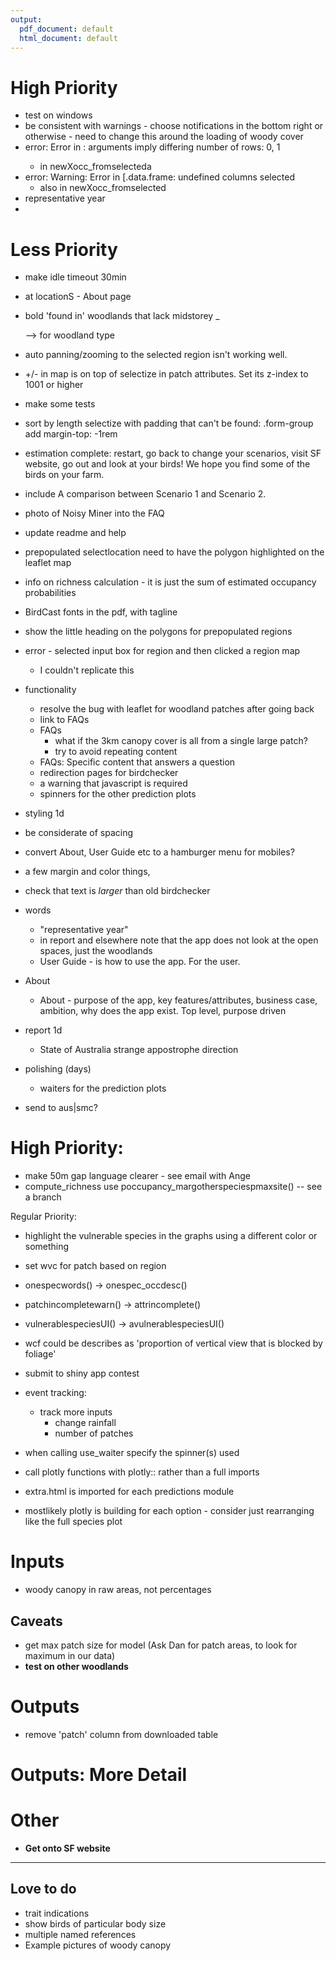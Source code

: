```yaml
---
output:
  pdf_document: default
  html_document: default
---
```


# High Priority
+ test on windows
+ be consistent with warnings - choose notifications in the bottom right or otherwise - need to change this around the loading of woody cover
+ error: Error in <Anonymous>: arguments imply differing number of rows: 0, 1
  + in newXocc_fromselecteda
+ error: Warning: Error in [.data.frame: undefined columns selected
  + also in newXocc_fromselected
+ representative year
+ 


# Less Priority
+ make idle timeout 30min
+ at locationS - About page
+ bold 'found in' woodlands that lack midstorey
_ <p> --> <span> for woodland type
+ auto panning/zooming to the selected region isn't working well.
+ +/- in map is on top of selectize in patch attributes. Set its z-index to 1001 or higher
+ make some tests
+ sort by length selectize with padding that can't be found: .form-group add margin-top: -1rem
+ estimation complete: restart, go back to change your scenarios, visit SF website, go out and look at your birds! We hope you find some of the birds on your farm.
+ include A comparison between Scenario 1 and Scenario 2.
+ photo of Noisy Miner into the FAQ
+ update readme and help
+ prepopulated selectlocation need to have the polygon highlighted on the leaflet map
+ info on richness calculation - it is just the sum of estimated occupancy probabilities

+ BirdCast fonts in the pdf, with tagline

+ show the little heading on the polygons for prepopulated regions
+ error - selected input box for region and then clicked a region map
  + I couldn't replicate this

+ functionality
  + resolve the bug with leaflet for woodland patches after going back
  + link to FAQs
  + FAQs
    + what if the 3km canopy cover is all from a single large patch?
    + try to avoid repeating content
  + FAQs: Specific content that answers a question
  + redirection pages for birdchecker
  + a warning that javascript is required
  + spinners for the other prediction plots

+ styling 1d
 + be considerate of spacing
 + convert About, User Guide etc to a hamburger menu for mobiles?
 + a few margin and color things, 
 + check that text is *larger* than old birdchecker

+ words
  + "representative year"
  + in report and elsewhere note that the app does not look at the open spaces, just the woodlands
  + User Guide - is how to use the app. For the user.
+ About
  + About - purpose of the app, key features/attributes, business case, ambition, why does the app exist. Top level, purpose driven

+ report 1d
  + State of Australia strange appostrophe direction
+ polishing (days)
  + waiters for the prediction plots

+ send to aus|smc?

# High Priority:
+ make 50m gap language clearer - see email with Ange
+ compute_richness use poccupancy_margotherspeciespmaxsite() -- see a branch

Regular Priority:
+ highlight the vulnerable species in the graphs using a different color or something
+ set wvc for patch based on region
+ onespecwords() -> onespec_occdesc()
+ patchincompletewarn() -> attrincomplete()
+ vulnerablespeciesUI() -> avulnerablespeciesUI()
+ wcf could be describes as 'proportion of vertical view that is blocked by foliage'
+ submit to shiny app contest

+ event tracking:
  + track more inputs 
    + change rainfall
    + number of patches

+ when calling use_waiter specify the spinner(s) used

+ call plotly functions with plotly:: rather than a full imports
+ extra.html is imported for each predictions module
+ mostlikely plotly is building for each option - consider just rearranging like the full species plot

# Inputs
+ woody canopy in raw areas, not percentages

## Caveats
+ get max patch size for model (Ask Dan for patch areas, to look for maximum in our data)
+ __test on other woodlands__

# Outputs
+ remove 'patch' column from downloaded table


# Outputs: More Detail

# Other
+ __Get onto SF website__

--- 

## Love to do
+ trait indications
+ show birds of particular body size
+ multiple named references
+ Example pictures of woody canopy

 
